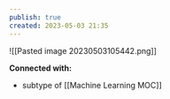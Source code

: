 ```yaml
---
publish: true
created: 2023-05-03 21:35
---
```


![[Pasted image 20230503105442.png]]















**Connected with:**
- subtype of [[Machine Learning MOC]]



